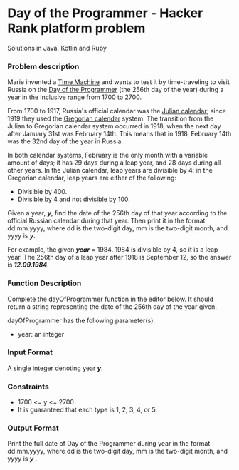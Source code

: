 # Day of the Programmer - Hacker Rank platform problem
Solutions in Java, Kotlin and Ruby

### Problem description

Marie invented a [Time Machine](https://en.wikipedia.org/wiki/Time_machine) and wants to test it by time-traveling to visit Russia on the [Day of the Programmer](https://en.wikipedia.org/wiki/Day_of_the_Programmer) (the 256th day of the year) during a year in the inclusive range from 1700 to 2700.

From 1700 to 1917, Russia's official calendar was the [Julian calendar](https://en.wikipedia.org/wiki/Julian_calendar); since 1919 they used the [Gregorian calendar](https://en.wikipedia.org/wiki/Gregorian_calendar) system. The transition from the Julian to Gregorian calendar system occurred in 1918, when the next day after January 31st was February 14th. This means that in 1918, February 14th was the 32nd day of the year in Russia.

In both calendar systems, February is the only month with a variable amount of days; it has 29 days during a leap year, and 28 days during all other years. In the Julian calendar, leap years are divisible by 4; in the Gregorian calendar, leap years are either of the following:

* Divisible by 400.
* Divisible by 4 and not divisible by 100.

Given a year, ***y***, find the date of the 256th day of that year according to the official Russian calendar during that year. Then print it in the format dd.mm.yyyy, where dd is the two-digit day, mm is the two-digit month, and yyyy is ***y***.

For example, the given ***year*** = 1984. 1984 is divisible by 4, so it is a leap year. The 256th day of a leap year after 1918 is September 12, so the answer is ***12.09.1984***.


### Function Description

Complete the dayOfProgrammer function in the editor below. It should return a string representing the date of the 256th day of the year given.

dayOfProgrammer has the following parameter(s):

* year: an integer

### Input Format

A single integer denoting year ***y***.

### Constraints
* 1700 <= y <= 2700
* It is guaranteed that each type is 1, 2, 3, 4, or 5.

### Output Format
Print the full date of Day of the Programmer during year  in the format dd.mm.yyyy, where dd is the two-digit day, mm is the two-digit month, and yyyy is ***y*** .